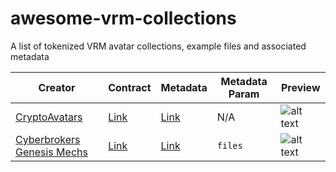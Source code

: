# awesome-vrm-collections
A list of tokenized VRM avatar collections, example files and associated metadata

| Creator | Contract | Metadata | Metadata Param | Preview |
| --- | --- | --- | --- | --- |
| [CryptoAvatars](https://cryptoavatars.io/) | [Link](https://etherscan.io/address/0xbffd07cc4d32578fe3ccbf8bd0c5ffa8da3fc600) | [Link](https://api.cryptoavatars.io/v1/opensea/assets/1/0xc1def47cf1e15ee8c2a92f4e0e968372880d18d1/0) | N/A | ![alt text](https://i.seadn.io/gcs/files/7b3d3f53bfcc1467b61eb1ec090a0d99.png?auto=format&dpr=1&h=100) |
| [Cyberbrokers Genesis Mechs](https://www.cyberbrokers.com/) | [Link](https://etherscan.io/address/0xb286ac8eff9f44e2c377c6770cad5fc78bff9ed6) | [Link](https://m.cyberbrokers.com/eth/mech/1) | `files` | ![alt text](https://i.seadn.io/gcs/files/a8c376defb3369bf32f7aed42f39c459.webp?auto=format&dpr=1&w=100) |

